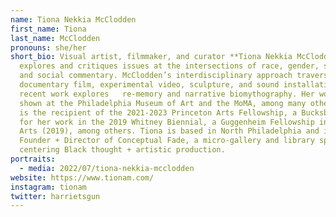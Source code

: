 ```yaml
---
name: Tiona Nekkia McClodden
first_name: Tiona
last_name: McClodden
pronouns: she/her
short_bio: Visual artist, filmmaker, and curator **Tiona Nekkia McClodden**
  explores and critiques issues at the intersections of race, gender, sexuality,
  and social commentary. McClodden’s interdisciplinary approach traverses
  documentary film, experimental video, sculpture, and sound installations. Her
  recent work explores   re-memory and narrative biomythography. Her works have
  shown at the Philadelphia Museum of Art and the MoMA, among many others. She
  is the recipient of the 2021-2023 Princeton Arts Fellowship, a Bucksbaum Award
  for her work in the 2019 Whitney Biennial, a Guggenheim Fellowship in Fine
  Arts (2019), among others. Tiona is based in North Philadelphia and is the
  Founder + Director of Conceptual Fade, a micro-gallery and library space
  centering Black thought + artistic production.
portraits:
  - media: 2022/07/tiona-nekkia-mcclodden
website: https://www.tionam.com/
instagram: tionam
twitter: harrietsgun
---
```

